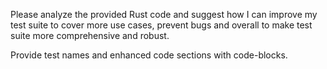 Please analyze the provided Rust code and suggest how I can improve my test
suite to cover more use cases, prevent bugs and overall to make test suite more
comprehensive and robust.

Provide test names and enhanced code sections with code-blocks.
